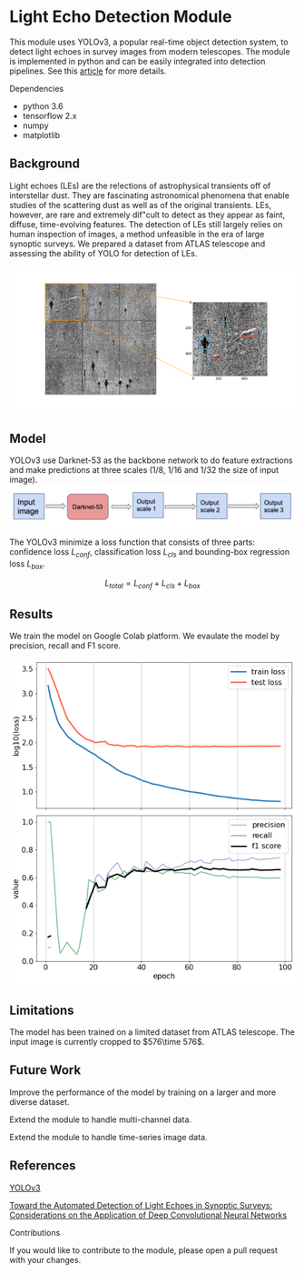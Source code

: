 # Light Echo Detection Module

This module uses YOLOv3, a popular real-time object detection system, to detect light echoes in survey images from modern telescopes. The module is implemented in python and can be easily integrated into detection pipelines. See this [article](https://doi.org/10.3847/1538-3881/ac9409) for more details.


Dependencies

- python 3.6
- tensorflow 2.x
- numpy 
- matplotlib

## Background

Light echoes (LEs) are the re!ections of astrophysical transients off of interstellar dust. They are fascinating astronomical phenomena that enable studies of the scattering dust as well as of the original transients. LEs, however, are rare and extremely dif"cult to detect as they appear as faint, diffuse, time-evolving features. The detection of LEs still largely relies on human inspection of images, a method unfeasible in the era of large synoptic surveys. We prepared a dataset from ATLAS telescope and assessing the ability of YOLO for detection of LEs.

![LE_split.png](figures/LE_split.png "Light Echoes from ATLAS")


## Model
YOLOv3 use Darknet-53 as the backbone network to do feature extractions and make predictions at three scales (1/8, 1/16 and 1/32 the size of input image).
![yolo.png](figures/yolo.png "YOLOv3 archetecture")


The YOLOv3 minimize a loss function that consists of three parts: confidence loss $L_{conf}$, classification loss $L_{cls}$ and bounding-box regression loss $L_{box}$.

$$L_{total} = L_{conf} + L_{cls} + L_{box}$$

## Results
We train the model on Google Colab platform. We evaulate the model by precision, recall and F1 score. 

![yolo.png](figures/yolo_losscurve.png "YOLOv3 archetecture")


## Limitations

The model has been trained on a limited dataset from ATLAS telescope.
The input image is currently cropped to $576\time 576$. 


## Future Work

Improve the performance of the model by training on a larger and more diverse dataset.

Extend the module to handle multi-channel data.

Extend the module to handle time-series image data.

## References
[YOLOv3](https://doi.org/10.48550/arXiv.1804.02767)

[Toward the Automated Detection of Light Echoes in Synoptic Surveys: Considerations on the Application of Deep Convolutional Neural Networks](https://doi.org/10.3847/1538-3881/ac9409)


Contributions

If you would like to contribute to the module, please open a pull request with your changes.

